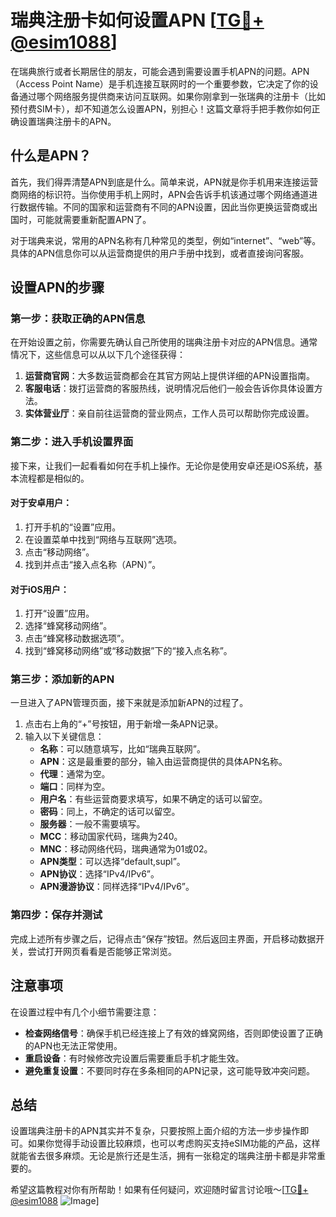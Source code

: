 # 瑞典注册卡如何设置APN [[TG💪+ @esim1088](https://t.me/s/esim1088)]

在瑞典旅行或者长期居住的朋友，可能会遇到需要设置手机APN的问题。APN（Access Point Name）是手机连接互联网时的一个重要参数，它决定了你的设备通过哪个网络服务提供商来访问互联网。如果你刚拿到一张瑞典的注册卡（比如预付费SIM卡），却不知道怎么设置APN，别担心！这篇文章将手把手教你如何正确设置瑞典注册卡的APN。

## 什么是APN？

首先，我们得弄清楚APN到底是什么。简单来说，APN就是你手机用来连接运营商网络的标识符。当你使用手机上网时，APN会告诉手机该通过哪个网络通道进行数据传输。不同的国家和运营商有不同的APN设置，因此当你更换运营商或出国时，可能就需要重新配置APN了。

对于瑞典来说，常用的APN名称有几种常见的类型，例如“internet”、“web”等。具体的APN信息你可以从运营商提供的用户手册中找到，或者直接询问客服。

## 设置APN的步骤

### 第一步：获取正确的APN信息

在开始设置之前，你需要先确认自己所使用的瑞典注册卡对应的APN信息。通常情况下，这些信息可以从以下几个途径获得：

1. **运营商官网**：大多数运营商都会在其官方网站上提供详细的APN设置指南。
2. **客服电话**：拨打运营商的客服热线，说明情况后他们一般会告诉你具体设置方法。
3. **实体营业厅**：亲自前往运营商的营业网点，工作人员可以帮助你完成设置。

### 第二步：进入手机设置界面

接下来，让我们一起看看如何在手机上操作。无论你是使用安卓还是iOS系统，基本流程都是相似的。

#### 对于安卓用户：
1. 打开手机的“设置”应用。
2. 在设置菜单中找到“网络与互联网”选项。
3. 点击“移动网络”。
4. 找到并点击“接入点名称（APN）”。

#### 对于iOS用户：
1. 打开“设置”应用。
2. 选择“蜂窝移动网络”。
3. 点击“蜂窝移动数据选项”。
4. 找到“蜂窝移动网络”或“移动数据”下的“接入点名称”。

### 第三步：添加新的APN

一旦进入了APN管理页面，接下来就是添加新APN的过程了。

1. 点击右上角的“+”号按钮，用于新增一条APN记录。
2. 输入以下关键信息：
   - **名称**：可以随意填写，比如“瑞典互联网”。
   - **APN**：这是最重要的部分，输入由运营商提供的具体APN名称。
   - **代理**：通常为空。
   - **端口**：同样为空。
   - **用户名**：有些运营商要求填写，如果不确定的话可以留空。
   - **密码**：同上，不确定的话可以留空。
   - **服务器**：一般不需要填写。
   - **MCC**：移动国家代码，瑞典为240。
   - **MNC**：移动网络代码，瑞典通常为01或02。
   - **APN类型**：可以选择“default,supl”。
   - **APN协议**：选择“IPv4/IPv6”。
   - **APN漫游协议**：同样选择“IPv4/IPv6”。

### 第四步：保存并测试

完成上述所有步骤之后，记得点击“保存”按钮。然后返回主界面，开启移动数据开关，尝试打开网页看看是否能够正常浏览。

## 注意事项

在设置过程中有几个小细节需要注意：

- **检查网络信号**：确保手机已经连接上了有效的蜂窝网络，否则即使设置了正确的APN也无法正常使用。
- **重启设备**：有时候修改完设置后需要重启手机才能生效。
- **避免重复设置**：不要同时存在多条相同的APN记录，这可能导致冲突问题。

## 总结

设置瑞典注册卡的APN其实并不复杂，只要按照上面介绍的方法一步步操作即可。如果你觉得手动设置比较麻烦，也可以考虑购买支持eSIM功能的产品，这样就能省去很多麻烦。无论是旅行还是生活，拥有一张稳定的瑞典注册卡都是非常重要的。

希望这篇教程对你有所帮助！如果有任何疑问，欢迎随时留言讨论哦～[[TG💪+ @esim1088](https://t.me/s/esim1088) ![Image](https://i.postimg.cc/4NQfJmqS/Snipaste-2025-05-13-00-14-12.png)]